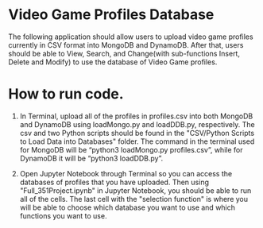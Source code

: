 # Video Game Profiles Database
The following application should allow users to upload video game profiles currently in CSV format into MongoDB and DynamoDB. 
After that, users should be able to View, Search, and Change(with sub-functions Insert, Delete and Modify) to use the database 
of Video Game profiles.

# How to run code.
1.  In Terminal, upload all of the profiles in profiles.csv into both MongoDB and DynamoDB using loadMongo.py and loadDDB.py, respectively.
    The csv and two Python scripts should be found in the "CSV/Python Scripts to Load Data into Databases" folder. The command in the terminal
    used for MongoDB will be “python3 loadMongo.py profiles.csv”, while for DynamoDB it will be “python3 loadDDB.py”. 

2. Open Jupyter Notebook through Terminal so you can access the databases of profiles that you have uploaded. Then using "Full_351Project.ipynb"
   in Jupyter Notebook, you should be able to run all of the cells. The last cell with the "selection function" is where you will be able to
   choose which database you want to use and which functions you want to use. 
